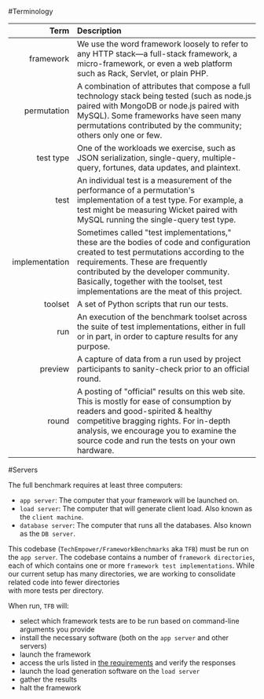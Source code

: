 #Terminology

|Term|Description|
| --:|:--------- |
|framework|We use the word framework loosely to refer to any HTTP stack—a full-stack framework, a micro-framework, or even a web platform such as Rack, Servlet, or plain PHP.|
|permutation| A combination of attributes that compose a full technology stack being tested (such as node.js paired with MongoDB or node.js paired with MySQL). Some frameworks have seen many permutations contributed by the community; others only one or few.|
|test type|One of the workloads we exercise, such as JSON serialization, single-query, multiple-query, fortunes, data updates, and plaintext.|
|test|An individual test is a measurement of the performance of a permutation's implementation of a test type. For example, a test might be measuring Wicket paired with MySQL running the single-query test type.|
|implementation|Sometimes called "test implementations," these are the bodies of code and configuration created to test permutations according to the requirements. These are frequently contributed by the developer community. Basically, together with the toolset, test implementations are the meat of this project.|
|toolset|A set of Python scripts that run our tests.|
|run|An execution of the benchmark toolset across the suite of test implementations, either in full or in part, in order to capture results for any purpose.|
|preview|A capture of data from a run used by project participants to sanity-check prior to an official round.|
|round|A posting of "official" results on this web site. This is mostly for ease of consumption by readers and good-spirited & healthy competitive bragging rights. For in-depth analysis, we encourage you to examine the source code and run the tests on your own hardware.|

#Servers

The full benchmark requires at least three computers:

* `app server`: The computer that your framework will be launched on.
* `load server`: The computer that will generate client load. Also known as the `client machine`.
* `database server`: The computer that runs all the databases. Also known as the `DB server`.

This codebase (`TechEmpower/FrameworkBenchmarks` aka `TFB`) must be run on 
the `app server`. The codebase contains a number of `framework directories`, each 
of which contains one or more `framework test implementations`. While our current setup has 
many directories, we are working to consolidate related code into fewer directories  
with more tests per directory. 

When run, `TFB` will: 
* select which framework tests are to be run based on command-line arguments you provide
* install the necessary software (both on the `app server` and other servers)
* launch the framework
* access the urls listed in [the requirements](http://www.techempower.com/benchmarks/#section=code) and verify the responses
* launch the load generation software on the `load server`
* gather the results
* halt the framework
